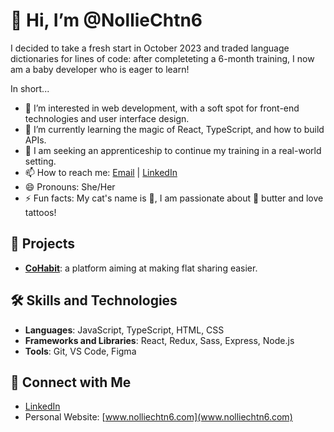 # 👋 Hi, I’m @NollieChtn6

I decided to take a fresh start in October 2023 and traded language dictionaries for lines of code: after completeting a 6-month training, I now am a baby developer who is eager to learn!

In short...
- 👀 I’m interested in web development, with a soft spot for front-end technologies and user interface design.
- 🌱 I’m currently learning the magic of React, TypeScript, and how to build APIs.
- 💞️ I am seeking an apprenticeship to continue my training in a real-world setting.
- 📫 How to reach me: [Email](mailto:noellie.chatain@hotmail.com) | [LinkedIn](https://www.linkedin.com/in/no%C3%ABllie-chatain-six/)
- 😄 Pronouns: She/Her
- ⚡ Fun facts: My cat's name is 🥔, I am passionate about 🥜 butter and love tattoos!

## 🚀 Projects

- **[CoHabit](https://github.com/O-clock-Kimchi/O-Coloc-front)**: a platform aiming at making flat sharing easier.

## 🛠️ Skills and Technologies

- **Languages**: JavaScript, TypeScript, HTML, CSS
- **Frameworks and Libraries**: React, Redux, Sass, Express, Node.js
- **Tools**: Git, VS Code, Figma

## 🔗 Connect with Me

- [LinkedIn](https://www.linkedin.com/in/yourprofile)
- Personal Website: [www.nolliechtn6.com](www.nolliechtn6.com)


<!---
NollieChtn6/NollieChtn6 is a ✨ special ✨ repository because its `README.md` (this file) appears on your GitHub profile.
You can click the Preview link to take a look at your changes.
--->
